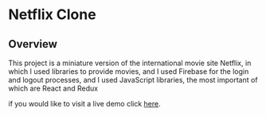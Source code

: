 # Netflix Clone

## Overview

This project is a miniature version of the international movie site Netflix, in which I used libraries to provide movies, and I used Firebase for the login and logout processes, and I used JavaScript libraries, the most important of which are React and Redux

if you would like to visit a live demo click [here](https://netflix-clone-23aac.web.app/).
